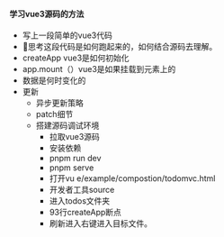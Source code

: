 #### 学习vue3源码的方法

- 写上一段简单的vue3代码
- 🤔思考这段代码是如何跑起来的，如何结合源码去理解。
- createApp vue3是如何初始化
- app.mount（）vue3是如果挂载到元素上的
- 数据是何时变化的
- 更新
  - 异步更新策略
  - patch细节
  - 搭建源码调试环境
    - 拉取vue3源码 
    - 安装依赖
    - pnpm run dev
    - pnpm serve
    - 打开vu e/example/compostion/todomvc.html
    - 开发者工具source
    - 进入todos文件夹
    - 93行createApp断点
    - 刷新进入右键进入目标文件。


